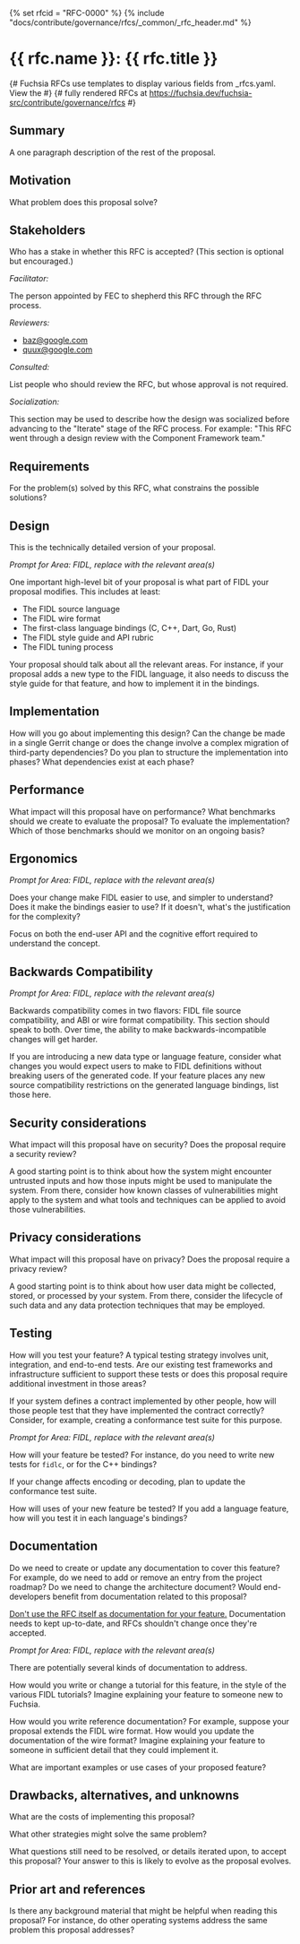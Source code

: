 <!-- Generated with `fx rfc` -->
<!-- mdformat off(templates not supported) -->
{% set rfcid = "RFC-0000" %} <!-- TODO: DO NOT SUBMIT, update number -->
{% include "docs/contribute/governance/rfcs/_common/_rfc_header.md" %}
# {{ rfc.name }}: {{ rfc.title }}
{# Fuchsia RFCs use templates to display various fields from _rfcs.yaml. View the #}
{# fully rendered RFCs at https://fuchsia.dev/fuchsia-src/contribute/governance/rfcs #}
<!-- SET the `rfcid` VAR ABOVE. DO NOT EDIT ANYTHING ELSE ABOVE THIS LINE. -->

<!-- mdformat on -->

<!-- This should begin with an H2 element (for example, ## Summary).-->

## Summary

A one paragraph description of the rest of the proposal.

## Motivation

What problem does this proposal solve?

## Stakeholders

Who has a stake in whether this RFC is accepted? (This section is optional but
encouraged.)

_Facilitator:_

The person appointed by FEC to shepherd this RFC through the RFC
process.

_Reviewers:_

- baz@google.com
- quux@google.com

_Consulted:_

List people who should review the RFC, but whose approval is not required.


_Socialization:_

This section may be used to describe how the design was socialized before
advancing to the "Iterate" stage of the RFC process. For example: "This RFC went
through a design review with the Component Framework team."

## Requirements

For the problem(s) solved by this RFC, what constrains the possible solutions?

## Design

This is the technically detailed version of your proposal.

_Prompt for Area: FIDL, replace with the relevant area(s)_

One important high-level bit of your proposal is what part of FIDL your proposal
modifies. This includes at least:

*   The FIDL source language
*   The FIDL wire format
*   The first-class language bindings (C, C++, Dart, Go, Rust)
*   The FIDL style guide and API rubric
*   The FIDL tuning process

Your proposal should talk about all the relevant areas. For instance, if your
proposal adds a new type to the FIDL language, it also needs to discuss the
style guide for that feature, and how to implement it in the bindings.

## Implementation

How will you go about implementing this design? Can the change be made in a
single Gerrit change or does the change involve a complex migration of
third-party dependencies? Do you plan to structure the implementation into
phases? What dependencies exist at each phase?

## Performance

What impact will this proposal have on performance? What benchmarks should we
create to evaluate the proposal? To evaluate the implementation? Which of those
benchmarks should we monitor on an ongoing basis?

## Ergonomics

_Prompt for Area: FIDL, replace with the relevant area(s)_

Does your change make FIDL easier to use, and simpler to understand? Does it
make the bindings easier to use? If it doesn't, what's the justification for the
complexity?

Focus on both the end-user API and the cognitive effort required to understand
the concept.

## Backwards Compatibility

_Prompt for Area: FIDL, replace with the relevant area(s)_

Backwards compatibility comes in two flavors: FIDL file source compatibility,
and ABI or wire format compatibility. This section should speak to both. Over
time, the ability to make backwards-incompatible changes will get harder.

If you are introducing a new data type or language feature, consider what
changes you would expect users to make to FIDL definitions without breaking
users of the generated code. If your feature places any new source compatibility
restrictions on the generated language bindings, list those here.

## Security considerations

What impact will this proposal have on security? Does the proposal require a
security review?

A good starting point is to think about how the system might encounter untrusted
inputs and how those inputs might be used to manipulate the system. From there,
consider how known classes of vulnerabilities might apply to the system and what
tools and techniques can be applied to avoid those vulnerabilities.

## Privacy considerations

What impact will this proposal have on privacy? Does the proposal require a
privacy review?

A good starting point is to think about how user data might be collected,
stored, or processed by your system. From there, consider the lifecycle of such
data and any data protection techniques that may be employed.

## Testing

How will you test your feature? A typical testing strategy involves unit,
integration, and end-to-end tests. Are our existing test frameworks and
infrastructure sufficient to support these tests or does this proposal require
additional investment in those areas?

If your system defines a contract implemented by other people, how will those
people test that they have implemented the contract correctly? Consider, for
example, creating a conformance test suite for this purpose.

_Prompt for Area: FIDL, replace with the relevant area(s)_

How will your feature be tested? For instance, do you need to write new tests
for `fidlc`, or for the C++ bindings?

If your change affects encoding or decoding, plan to update the conformance test
suite.

How will uses of your new feature be tested? If you add a language feature, how
will you test it in each language's bindings?

## Documentation

Do we need to create or update any documentation to cover this feature? For
example, do we need to add or remove an entry from the project roadmap? Do we
need to change the architecture document? Would end-developers benefit from
documentation related to this proposal?

[Don't use the RFC itself as documentation for your feature.][rfcs-vs-docs]
Documentation needs to kept up-to-date, and RFCs shouldn't change once they're
accepted.

[rfcs-vs-docs]: best_practices.md#rfcs-vs-docs

_Prompt for Area: FIDL, replace with the relevant area(s)_

There are potentially several kinds of documentation to address.

How would you write or change a tutorial for this feature, in the style of the
various FIDL tutorials? Imagine explaining your feature to someone new to
Fuchsia.

How would you write reference documentation? For example, suppose your proposal
extends the FIDL wire format. How would you update the documentation of the wire
format? Imagine explaining your feature to someone in sufficient detail that
they could implement it.

What are important examples or use cases of your proposed feature?

## Drawbacks, alternatives, and unknowns

What are the costs of implementing this proposal?

What other strategies might solve the same problem?

What questions still need to be resolved, or details iterated upon, to accept
this proposal? Your answer to this is likely to evolve as the proposal evolves.

## Prior art and references

Is there any background material that might be helpful when reading this
proposal? For instance, do other operating systems address the same problem this
proposal addresses?
